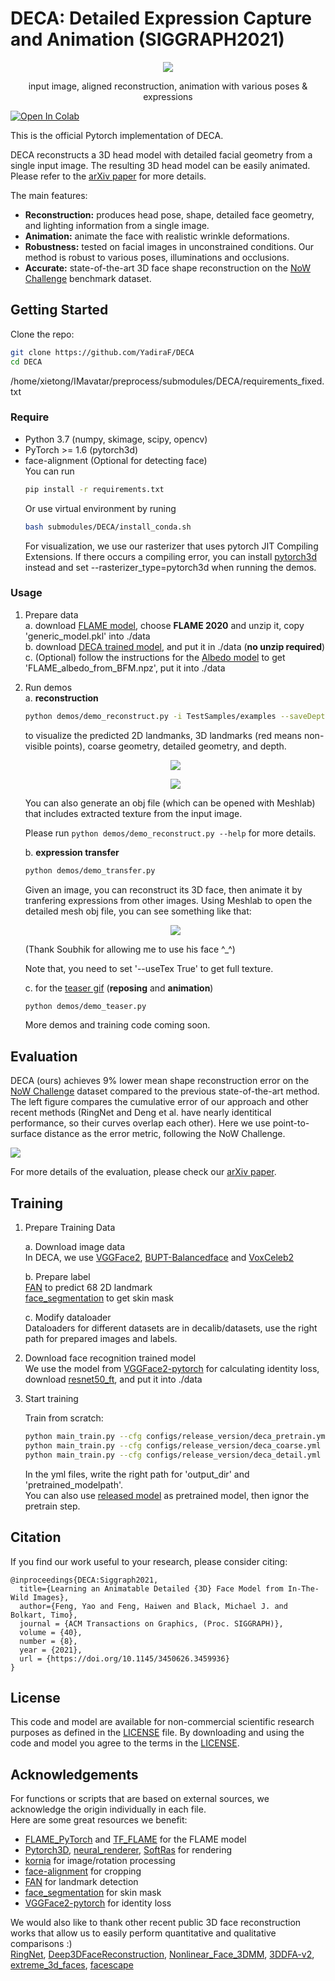 # DECA: Detailed Expression Capture and Animation (SIGGRAPH2021)

<p align="center"> 
<img src="TestSamples/teaser/results/teaser.gif">
</p>
<p align="center">input image, aligned reconstruction, animation with various poses & expressions<p align="center">

[![Open In Colab](https://colab.research.google.com/assets/colab-badge.svg)](https://colab.research.google.com/github/YadiraF/DECA/blob/master/Detailed_Expression_Capture_and_Animation.ipynb?authuser=1)

This is the official Pytorch implementation of DECA. 

DECA reconstructs a 3D head model with detailed facial geometry from a single input image. The resulting 3D head model can be easily animated. Please refer to the [arXiv paper](https://arxiv.org/abs/2012.04012) for more details.

The main features:

* **Reconstruction:** produces head pose, shape, detailed face geometry, and lighting information from a single image.
* **Animation:** animate the face with realistic wrinkle deformations.
* **Robustness:** tested on facial images in unconstrained conditions.  Our method is robust to various poses, illuminations and occlusions. 
* **Accurate:** state-of-the-art 3D face shape reconstruction on the [NoW Challenge](https://ringnet.is.tue.mpg.de/challenge) benchmark dataset.

## Getting Started
Clone the repo:
  ```bash
  git clone https://github.com/YadiraF/DECA
  cd DECA
  ```  
/home/xietong/IMavatar/preprocess/submodules/DECA/requirements_fixed.txt

### Require
* Python 3.7 (numpy, skimage, scipy, opencv)  
* PyTorch >= 1.6 (pytorch3d)  
* face-alignment (Optional for detecting face)  
  You can run 
  ```bash
  pip install -r requirements.txt
  ```
  Or use virtual environment by runing 
  ```bash
  bash submodules/DECA/install_conda.sh
  ```
  For visualization, we use our rasterizer that uses pytorch JIT Compiling Extensions. If there occurs a compiling error, you can install [pytorch3d](https://github.com/facebookresearch/pytorch3d/blob/master/INSTALL.md) instead and set --rasterizer_type=pytorch3d when running the demos.

### Usage
1. Prepare data   
    a. download [FLAME model](https://flame.is.tue.mpg.de/download.php), choose **FLAME 2020** and unzip it, copy 'generic_model.pkl' into ./data  
    b. download [DECA trained model](https://drive.google.com/file/d/1rp8kdyLPvErw2dTmqtjISRVvQLj6Yzje/view?usp=sharing), and put it in ./data (**no unzip required**)  
    c. (Optional) follow the instructions for the [Albedo model](https://github.com/TimoBolkart/BFM_to_FLAME) to get 'FLAME_albedo_from_BFM.npz', put it into ./data

2. Run demos  
    a. **reconstruction**  
    ```bash
    python demos/demo_reconstruct.py -i TestSamples/examples --saveDepth True --saveObj True
    ```   
    to visualize the predicted 2D landmanks, 3D landmarks (red means non-visible points), coarse geometry, detailed geometry, and depth.   
    <p align="center">   
    <img src="Doc/images/id04657-PPHljWCZ53c-000565_inputs_inputs_vis.jpg">
    </p>  
    <p align="center">   
    <img src="Doc/images/IMG_0392_inputs_vis.jpg">
    </p>  
    You can also generate an obj file (which can be opened with Meshlab) that includes extracted texture from the input image.  

    Please run `python demos/demo_reconstruct.py --help` for more details. 

    b. **expression transfer**   
    ```bash
    python demos/demo_transfer.py
    ```   
    Given an image, you can reconstruct its 3D face, then animate it by tranfering expressions from other images. 
    Using Meshlab to open the detailed mesh obj file, you can see something like that:
    <p align="center"> 
    <img src="Doc/images/soubhik.gif">
    </p>  
    (Thank Soubhik for allowing me to use his face ^_^)   
    
    Note that, you need to set '--useTex True' to get full texture.   

    c. for the [teaser gif](https://github.com/YadiraF/DECA/results/teaser.gif) (**reposing** and **animation**)
    ```bash
    python demos/demo_teaser.py 
    ``` 
    
    More demos and training code coming soon.

## Evaluation
DECA (ours) achieves 9% lower mean shape reconstruction error on the [NoW Challenge](https://ringnet.is.tue.mpg.de/challenge) dataset compared to the previous state-of-the-art method.  
The left figure compares the cumulative error of our approach and other recent methods (RingNet and Deng et al. have nearly identitical performance, so their curves overlap each other). Here we use point-to-surface distance as the error metric, following the NoW Challenge.  
<p align="left"> 
<img src="Doc/images/DECA_evaluation_github.png">
</p>

For more details of the evaluation, please check our [arXiv paper](https://arxiv.org/abs/2012.04012). 

## Training
1. Prepare Training Data

    a. Download image data  
    In DECA, we use [VGGFace2](https://arxiv.org/pdf/1710.08092.pdf), [BUPT-Balancedface](http://www.whdeng.cn/RFW/Trainingdataste.html) and [VoxCeleb2](https://www.robots.ox.ac.uk/~vgg/data/voxceleb/vox2.html)  

    b. Prepare label  
    [FAN](https://github.com/1adrianb/2D-and-3D-face-alignment) to predict 68 2D landmark  
    [face_segmentation](https://github.com/YuvalNirkin/face_segmentation) to get skin mask  

    c. Modify dataloader   
    Dataloaders for different datasets are in decalib/datasets, use the right path for prepared images and labels. 

2. Download face recognition trained model  
    We use the model from [VGGFace2-pytorch](https://github.com/cydonia999/VGGFace2-pytorch) for calculating identity loss,
    download [resnet50_ft](https://drive.google.com/file/d/1A94PAAnwk6L7hXdBXLFosB_s0SzEhAFU/view),
    and put it into ./data  

3. Start training

    Train from scratch: 
    ```bash
    python main_train.py --cfg configs/release_version/deca_pretrain.yml 
    python main_train.py --cfg configs/release_version/deca_coarse.yml 
    python main_train.py --cfg configs/release_version/deca_detail.yml 
    ```
    In the yml files, write the right path for 'output_dir' and 'pretrained_modelpath'.  
    You can also use [released model](https://drive.google.com/file/d/1rp8kdyLPvErw2dTmqtjISRVvQLj6Yzje/view) as pretrained model, then ignor the pretrain step.

## Citation
If you find our work useful to your research, please consider citing:
```
@inproceedings{DECA:Siggraph2021,
  title={Learning an Animatable Detailed {3D} Face Model from In-The-Wild Images},
  author={Feng, Yao and Feng, Haiwen and Black, Michael J. and Bolkart, Timo},
  journal = {ACM Transactions on Graphics, (Proc. SIGGRAPH)}, 
  volume = {40}, 
  number = {8}, 
  year = {2021}, 
  url = {https://doi.org/10.1145/3450626.3459936} 
}
```

<!-- ## Notes
1. Training code will also be released in the future. -->

## License
This code and model are available for non-commercial scientific research purposes as defined in the [LICENSE](https://github.com/YadiraF/DECA/blob/master/LICENSE) file.
By downloading and using the code and model you agree to the terms in the [LICENSE](https://github.com/YadiraF/DECA/blob/master/LICENSE). 

## Acknowledgements
For functions or scripts that are based on external sources, we acknowledge the origin individually in each file.  
Here are some great resources we benefit:  
- [FLAME_PyTorch](https://github.com/soubhiksanyal/FLAME_PyTorch) and [TF_FLAME](https://github.com/TimoBolkart/TF_FLAME) for the FLAME model  
- [Pytorch3D](https://pytorch3d.org/), [neural_renderer](https://github.com/daniilidis-group/neural_renderer), [SoftRas](https://github.com/ShichenLiu/SoftRas) for rendering  
- [kornia](https://github.com/kornia/kornia) for image/rotation processing  
- [face-alignment](https://github.com/1adrianb/face-alignment) for cropping   
- [FAN](https://github.com/1adrianb/2D-and-3D-face-alignment) for landmark detection
- [face_segmentation](https://github.com/YuvalNirkin/face_segmentation) for skin mask
- [VGGFace2-pytorch](https://github.com/cydonia999/VGGFace2-pytorch) for identity loss  

We would also like to thank other recent public 3D face reconstruction works that allow us to easily perform quantitative and qualitative comparisons :)  
[RingNet](https://github.com/soubhiksanyal/RingNet), 
[Deep3DFaceReconstruction](https://github.com/microsoft/Deep3DFaceReconstruction/blob/master/renderer/rasterize_triangles.py), 
[Nonlinear_Face_3DMM](https://github.com/tranluan/Nonlinear_Face_3DMM),
[3DDFA-v2](https://github.com/cleardusk/3DDFA_V2),
[extreme_3d_faces](https://github.com/anhttran/extreme_3d_faces),
[facescape](https://github.com/zhuhao-nju/facescape)
<!-- 3DMMasSTN, DenseReg, 3dmm_cnn, vrn, pix2vertex -->
